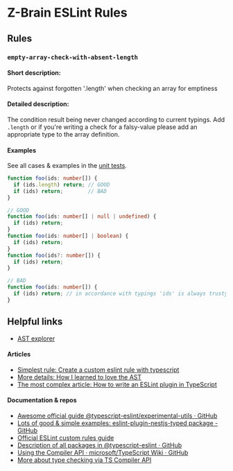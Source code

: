 # Z-Brain ESLint Rules

## Rules

### `empty-array-check-with-absent-length`

#### Short description:

Protects against forgotten '.length' when checking an array for emptiness

#### Detailed description:

The condition result being never changed according to current typings.
Add `.length` or if you're writing a check for a falsy-value please add an appropriate type to the array definition.

#### Examples

See all cases & examples in the [unit tests](./blob/master/src/rules/empty-array-check-with-absent-length.rule.spec.ts).

```ts
function foo(ids: number[]) {
  if (ids.length) return; // GOOD
  if (ids) return;        // BAD
}
```

```ts
// GOOD
function foo(ids: number[] | null | undefined) {
  if (ids) return;
}
function foo(ids: number[] | boolean) {
  if (ids) return;
}
function foo(ids?: number[]) {
  if (ids) return;
}

// BAD
function foo(ids: number[]) {
  if (ids) return; // in accordance with typings 'ids' is always trusty-value 
}
```

## Helpful links

- [AST explorer](https://astexplorer.net/)

#### Articles
- [Simplest rule: Create a custom eslint rule with typescript](https://dev.to/bwca/create-a-custom-eslint-rule-with-typescript-4j3d)
- [More details: How I learned to love the AST](https://dev.to/alexgomesdev/writing-custom-typescript-eslint-rules-how-i-learned-to-love-the-ast-15pn)
- [The most complex article: How to write an ESLint plugin in TypeScript](https://dev.to/darraghor/how-to-write-an-eslint-plugin-in-typescript-3k5a)

#### Documentation & repos
- [Awesome official guide @typescript-eslint/experimental-utils · GitHub](https://github.com/typescript-eslint/typescript-eslint/blob/master/docs/development/CUSTOM_RULES.md#writing-rules-in-typescript)
- [Lots of good & simple examples: eslint-plugin-nestjs-typed package - GitHub](https://github.com/darraghoriordan/eslint-plugin-nestjs-typed)
- [Official ESLint custom rules guide](https://eslint.org/docs/developer-guide/working-with-rules)
- [Description of all packages in @typescript-eslint · GitHub](https://github.com/typescript-eslint/typescript-eslint/blob/master/docs/development/architecture/PACKAGES.md)
- [Using the Compiler API · microsoft/TypeScript Wiki · GitHub](https://github.com/microsoft/TypeScript/wiki/Using-the-Compiler-API#using-the-type-checker)
- [More about type checking via TS Compiler API](https://learning-notes.mistermicheels.com/javascript/typescript/compiler-api/#getting-type-information)
